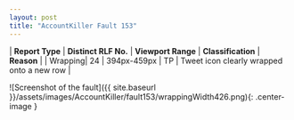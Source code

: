 ```yaml
---
layout: post
title: "AccountKiller Fault 153"
---
```

| **Report Type** | **Distinct RLF No.** | **Viewport Range** | **Classification** | **Reason** |
| Wrapping| 24 | 394px-459px | TP | Tweet icon clearly wrapped onto a new row | 

![Screenshot of the fault]({{ site.baseurl }}/assets/images/AccountKiller/fault153/wrappingWidth426.png){: .center-image }